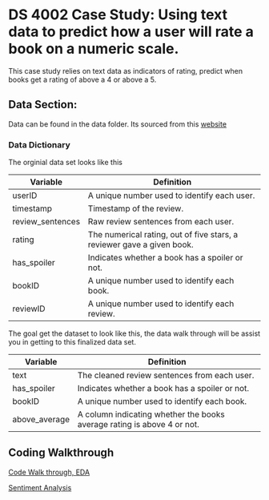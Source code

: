 # DS 4002 Case Study: Using text data to predict how a user will rate a book on a numeric scale. 

This case study relies on text data as indicators of rating, predict when books get a rating of above a 4 or above a 5.

## Data Section:
Data can be found in the data folder. Its sourced from this [website](https://drive.google.com/uc?id=196W2kDoZXRPjzbTjM6uvTidn6aTpsFnS)


### Data Dictionary

The orginial data set looks like this 

| Variable | Definition | 
| ------- | --- |
| userID | A unique number used to identify each user. |
| timestamp | Timestamp of the review. |
| review_sentences | Raw review sentences from each user. |
| rating | The numerical rating, out of five stars, a reviewer gave a given book. | 
| has_spoiler| Indicates whether a book has a spoiler or not. |
| bookID | A unique number used to identify each book.| 
| reviewID | A unique number used to identify each review.| 

The goal get the dataset to look like this, the data walk through will be assist you in getting to this finalized data set. 

| Variable | Definition | 
| ------- | --- |
| text | The cleaned review sentences from each user.  | 
| has_spoiler| Indicates whether a book has a spoiler or not. |
| bookID | A unique number used to identify each book.| 
| above_average | A column indicating whether the books average rating is above 4 or not.  |



## Coding Walkthrough

[Code Walk through, EDA](https://www.red-gate.com/simple-talk/databases/sql-server/bi-sql-server/text-mining-and-sentiment-analysis-with-r/)

[Sentiment Analysis](https://rpubs.com/Argaadya/529538)
